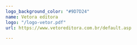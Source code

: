 ```yaml
---
logo_background_color: "#9D7D24"
name: Vetora editora
logo: "/logo-vetor.pdf"
url: https://www.vetoreditora.com.br/default.asp

---
```

